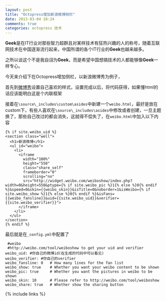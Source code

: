 ```yaml
---
layout: post
title: "Octopress增加新浪微博侧栏"
date: 2013-03-04 10:24
comments: true
categories: octopress 技术
---
```

**Geek**是在IT行业对那些智力超群且对某样技术有狂热兴趣的人的称号，随着互联网技术在中国逐渐流行起来，中国所谓的各个IT行业的**Geek**也越来越多。

之所以谈这个不是我自诩为**Geek**，而是希望中国想搞技术的人都能够像**Geek**一样专心。

今天来介绍下在Octopress增加侧栏，以新浪微博秀为例子，

<!-- more -->

首先到[微博秀](http://weibo.com/tool/weiboshow "Title")设置自己喜欢的样式，设置完成以后，将代码获得，如果懂html的话应该能明白这是个内联框架

接着在`\source\_includes\custom\asides`中新建一个`weibo.html`，最好是放在custom下，有些人喜欢在`\source\_includes\asides`中修改或者创建，一旦主题换了，那些自己改过的都会消失，这就得不偿失了，在`weibo.html`中加入以下内容

```
{% if site.weibo_uid %}
<section class="well">
  <h1>新浪微博</h1>
  <ul id="weibo">
    <li>
      <iframe 
        width="100%" 
        height="550" 
        class="share_self" 
        frameborder="0" 
        scrolling="no" 
        src="http://widget.weibo.com/weiboshow/index.php?width=0&height=550&ptype={% if site.weibo_pic %}1{% else %}0{% endif %}&speed=0&skin={{weibo_skin}}&isTitle=0&noborder=1&isWeibo={% if site.weibo_show %}1{% else %}0{% endif %}&isFans={{weibo_fansline}}&uid={{site.weibo_uid}}&verifier={{site.weibo_verifier}}">
      </iframe>
    </li>
  </ul>
</section>
{% endif %}
```

最后就是在`_config.yml`中配置了

```
 #weibo
 #http://weibo.com/tool/weiboshow to get your uid and verifier
weibo_uid: #你自己的微博id(在生成的代码中可以看见)
weibo_verifier: #你自己的verifier
weibo_fansline: 0   # How many lines for the fan list
weibo_show: true    # Whether you want your weibo content to be shown
weibo_pic: true     # Whether you want the pictures in weibo to be shown
weibo_skin: 10      # Please refer to http://weibo.com/tool/weiboshow
weibo_share: true   # Whether show the sharing button
```

{% include links %}